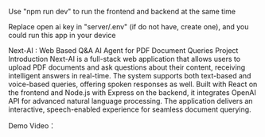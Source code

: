 Use "npm run dev" to run the frontend and backend at the same time

Replace open ai key in "server/.env" (if do not have, create one), and you could run this app in your device


Next-AI : Web Based Q&A AI Agent for PDF Document Queries
Project Introduction
Next-AI is a full-stack web application that allows users to upload PDF documents and ask questions about their content, receiving intelligent answers in real-time. The system supports both text-based and voice-based queries, offering spoken responses as well. Built with React on the frontend and Node.js with Express on the backend, it integrates OpenAI API for advanced natural language processing. The application delivers an interactive, speech-enabled experience for seamless document querying.


Demo Video： 

